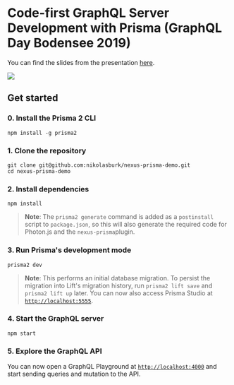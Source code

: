 # Code-first GraphQL Server Development with Prisma (GraphQL Day Bodensee 2019)

You can find the slides from the presentation [here](https://www.slideshare.net/nburk/codefirst-graphql-server-development-with-prisma).

![](https://imgur.com/4ytyVYH.png)

## Get started

### 0. Install the Prisma 2 CLI

```
npm install -g prisma2
```

### 1. Clone the repository

```
git clone git@github.com:nikolasburk/nexus-prisma-demo.git
cd nexus-prisma-demo
```

### 2. Install dependencies

```
npm install
```

> **Note**: The `prisma2 generate` command is added as a `postinstall` script to `package.json`, so this will also generate the required code for Photon.js and the `nexus-prisma`plugin.

### 3. Run Prisma's development mode

```
prisma2 dev
```

> **Note**: This performs an initial database migration. To persist the migration into Lift's migration history, run `prisma2 lift save` and `prisma2 lift up` later. You can now also access Prisma Studio at [`http://localhost:5555`](http://localhost:5555).

### 4. Start the GraphQL server

```
npm start
```

### 5. Explore the GraphQL API

You can now open a GraphQL Playground at [`http://localhost:4000`](http://localhost:4000) and start sending queries and mutation to the API.